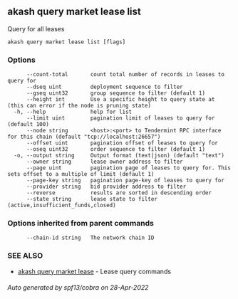 ## akash query market lease list

Query for all leases

```
akash query market lease list [flags]
```

### Options

```
      --count-total       count total number of records in leases to query for
      --dseq uint         deployment sequence to filter
      --gseq uint32       group sequence to filter (default 1)
      --height int        Use a specific height to query state at (this can error if the node is pruning state)
  -h, --help              help for list
      --limit uint        pagination limit of leases to query for (default 100)
      --node string       <host>:<port> to Tendermint RPC interface for this chain (default "tcp://localhost:26657")
      --offset uint       pagination offset of leases to query for
      --oseq uint32       order sequence to filter (default 1)
  -o, --output string     Output format (text|json) (default "text")
      --owner string      lease owner address to filter
      --page uint         pagination page of leases to query for. This sets offset to a multiple of limit (default 1)
      --page-key string   pagination page-key of leases to query for
      --provider string   bid provider address to filter
      --reverse           results are sorted in descending order
      --state string      lease state to filter (active,insufficient_funds,closed)
```

### Options inherited from parent commands

```
      --chain-id string   The network chain ID
```

### SEE ALSO

* [akash query market lease](akash_query_market_lease.md)	 - Lease query commands

###### Auto generated by spf13/cobra on 28-Apr-2022
